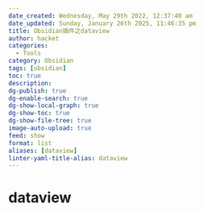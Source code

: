 ```yaml
---
date_created: Wednesday, May 29th 2022, 12:37:40 am
date_updated: Sunday, January 26th 2025, 11:46:35 pm
title: Obsidian插件之dataview
author: hacket
categories:
  - Tools
category: Obsidian
tags: [obsidian]
toc: true
description: 
dg-publish: true
dg-enable-search: true
dg-show-local-graph: true
dg-show-toc: true
dg-show-file-tree: true
image-auto-upload: true
feed: show
format: list
aliases: [dataview]
linter-yaml-title-alias: dataview
---
```


# dataview
